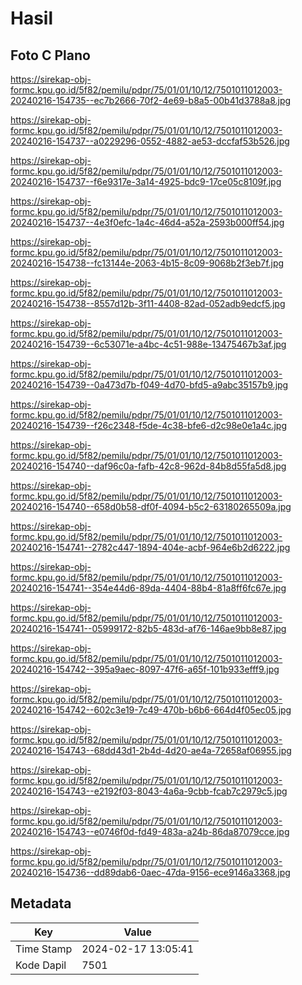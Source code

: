 # Hasil

## Foto C Plano

https://sirekap-obj-formc.kpu.go.id/5f82/pemilu/pdpr/75/01/01/10/12/7501011012003-20240216-154735--ec7b2666-70f2-4e69-b8a5-00b41d3788a8.jpg

https://sirekap-obj-formc.kpu.go.id/5f82/pemilu/pdpr/75/01/01/10/12/7501011012003-20240216-154737--a0229296-0552-4882-ae53-dccfaf53b526.jpg

https://sirekap-obj-formc.kpu.go.id/5f82/pemilu/pdpr/75/01/01/10/12/7501011012003-20240216-154737--f6e9317e-3a14-4925-bdc9-17ce05c8109f.jpg

https://sirekap-obj-formc.kpu.go.id/5f82/pemilu/pdpr/75/01/01/10/12/7501011012003-20240216-154737--4e3f0efc-1a4c-46d4-a52a-2593b000ff54.jpg

https://sirekap-obj-formc.kpu.go.id/5f82/pemilu/pdpr/75/01/01/10/12/7501011012003-20240216-154738--fc13144e-2063-4b15-8c09-9068b2f3eb7f.jpg

https://sirekap-obj-formc.kpu.go.id/5f82/pemilu/pdpr/75/01/01/10/12/7501011012003-20240216-154738--8557d12b-3f11-4408-82ad-052adb9edcf5.jpg

https://sirekap-obj-formc.kpu.go.id/5f82/pemilu/pdpr/75/01/01/10/12/7501011012003-20240216-154739--6c53071e-a4bc-4c51-988e-13475467b3af.jpg

https://sirekap-obj-formc.kpu.go.id/5f82/pemilu/pdpr/75/01/01/10/12/7501011012003-20240216-154739--0a473d7b-f049-4d70-bfd5-a9abc35157b9.jpg

https://sirekap-obj-formc.kpu.go.id/5f82/pemilu/pdpr/75/01/01/10/12/7501011012003-20240216-154739--f26c2348-f5de-4c38-bfe6-d2c98e0e1a4c.jpg

https://sirekap-obj-formc.kpu.go.id/5f82/pemilu/pdpr/75/01/01/10/12/7501011012003-20240216-154740--daf96c0a-fafb-42c8-962d-84b8d55fa5d8.jpg

https://sirekap-obj-formc.kpu.go.id/5f82/pemilu/pdpr/75/01/01/10/12/7501011012003-20240216-154740--658d0b58-df0f-4094-b5c2-63180265509a.jpg

https://sirekap-obj-formc.kpu.go.id/5f82/pemilu/pdpr/75/01/01/10/12/7501011012003-20240216-154741--2782c447-1894-404e-acbf-964e6b2d6222.jpg

https://sirekap-obj-formc.kpu.go.id/5f82/pemilu/pdpr/75/01/01/10/12/7501011012003-20240216-154741--354e44d6-89da-4404-88b4-81a8ff6fc67e.jpg

https://sirekap-obj-formc.kpu.go.id/5f82/pemilu/pdpr/75/01/01/10/12/7501011012003-20240216-154741--05999172-82b5-483d-af76-146ae9bb8e87.jpg

https://sirekap-obj-formc.kpu.go.id/5f82/pemilu/pdpr/75/01/01/10/12/7501011012003-20240216-154742--395a9aec-8097-47f6-a65f-101b933efff9.jpg

https://sirekap-obj-formc.kpu.go.id/5f82/pemilu/pdpr/75/01/01/10/12/7501011012003-20240216-154742--602c3e19-7c49-470b-b6b6-664d4f05ec05.jpg

https://sirekap-obj-formc.kpu.go.id/5f82/pemilu/pdpr/75/01/01/10/12/7501011012003-20240216-154743--68dd43d1-2b4d-4d20-ae4a-72658af06955.jpg

https://sirekap-obj-formc.kpu.go.id/5f82/pemilu/pdpr/75/01/01/10/12/7501011012003-20240216-154743--e2192f03-8043-4a6a-9cbb-fcab7c2979c5.jpg

https://sirekap-obj-formc.kpu.go.id/5f82/pemilu/pdpr/75/01/01/10/12/7501011012003-20240216-154743--e0746f0d-fd49-483a-a24b-86da87079cce.jpg

https://sirekap-obj-formc.kpu.go.id/5f82/pemilu/pdpr/75/01/01/10/12/7501011012003-20240216-154736--dd89dab6-0aec-47da-9156-ece9146a3368.jpg


## Metadata

| Key        | Value               |
| ---------- | ------------------- |
| Time Stamp | 2024-02-17 13:05:41 |
| Kode Dapil | 7501                |



